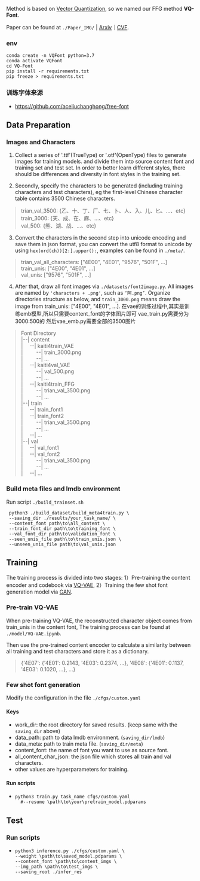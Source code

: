 Method is based on [Vector Quantization](https://arxiv.org/abs/1711.00937), so we named our FFG method **VQ-Font**.

Paper can be found
at ```./Paper_IMG/``` | [Arxiv](https://arxiv.org/abs/2309.00827)｜[CVF](https://openaccess.thecvf.com/content/ICCV2023/papers/Pan_Few_Shot_Font_Generation_Via_Transferring_Similarity_Guided_Global_Style_ICCV_2023_paper.pdf).

### env

```shell
conda create -n VQFont python=3.7
conda activate VQFont
cd VQ-Font
pip install -r requirements.txt
pip freeze > requirements.txt
```

### 训练字体来源

- https://github.com/aceliuchanghong/free-font

## Data Preparation

### Images and Characters

1) Collect a series of '.ttf'(TrueType) or '.otf'(OpenType) files to generate images for training models. and divide
   them into source content font and training set and test set. In order to better learn different styles, there should
   be differences and diversity in font styles in the training set.

2) Secondly, specify the characters to be generated (including training characters and test characters), eg the
   first-level Chinese character table contains 3500 Chinese characters.

> trian_val_3500: {乙、十、丁、厂、七、卜、人、入、儿、匕、...、etc}  
> train_3000: {天、成、在、麻、...、etc}  
> val_500: {熊、湖、战、...、etc}

3) Convert the characters in the second step into unicode encoding and save them in json format, you can convert the
   utf8 format to unicode by using ```hex(ord(ch))[2:].upper():```, examples can be found in ```./meta/```.

> trian_val_all_characters: ["4E00", "4E01", "9576", "501F", ...]  
> train_unis: ["4E00", "4E01", ...]  
> val_unis: ["9576", "501F", ...]

4) After that, draw all font images via ```./datasets/font2image.py```. All images are named
   by ```'characters + .png'```, such as ```‘阿.png’```.
   Organize directories structure as below, and ```train_3000.png``` means draw the image from
   train_unis: ["4E00", "4E01", ...].
   在vae的训练过程中,其实是训练emb模型,所以只需要content_font的字体图片即可
   vae_train.py需要分为3000:500的
   然后vae_emb.py需要全部的3500图片

> Font Directory  
> |--| content  
> |&#8195; --| kaiti4train_VAE  
> |&#8195; &#8195; --| train_3000.png  
> |&#8195; &#8195; --| ...  
> |&#8195; --| kaiti4val_VAE  
> |&#8195; &#8195; --| val_500.png  
> |&#8195; &#8195; --| ...  
> |&#8195; --| kaiti4train_FFG  
> |&#8195; &#8195; --| trian_val_3500.png  
> |&#8195; &#8195; --| ...  
> |--| train  
> |&#8195; --| train_font1  
> |&#8195; --| train_font2  
> |&#8195; &#8195; --| trian_val_3500.png   
> |&#8195; &#8195; --| ...  
> |&#8195; --| ...  
> |--| val  
> |&#8195; --| val_font1  
> |&#8195; --| val_font2  
> |&#8195; &#8195; --| trian_val_3500.png    
> |&#8195; &#8195; --| ...  
> |&#8195; --| ...

### Build meta files and lmdb environment

Run script ```./build_trainset.sh```

 ```
  python3 ./build_dataset/build_meta4train.py \
  --saving_dir ./results/your_task_name/ \
  --content_font path\to\all_content \
  --train_font_dir path\to\training_font \
  --val_font_dir path\to\validation_font \
  --seen_unis_file path\to\train_unis.json \
  --unseen_unis_file path\to\val_unis.json 
  ```

## Training

The training process is divided into two stages: 1）Pre-training the content encoder and codebook
via [VQ-VAE](https://arxiv.org/abs/1711.00937), 2）Training the few shot font generation model
via [GAN](https://dl.acm.org/doi/abs/10.1145/3422622).

### Pre-train VQ-VAE

When pre-training VQ-VAE, the reconstructed character object comes from train_unis in the content font, The training
process can be found at ```./model/VQ-VAE.ipynb```.

Then use the pre-trained content encoder to calculate a similarity between all training and test characters and store it
as a dictionary.
> {'4E07': {'4E01': 0.2143, '4E03': 0.2374, ...}, '4E08': {'4E01': 0.1137, '4E03': 0.1020, ...}, ...}

### Few shot font generation

Modify the configuration in the file ```./cfgs/custom.yaml```

#### Keys

* work_dir: the root directory for saved results. (keep same with the `saving_dir` above)
* data_path: path to data lmdb environment. (`saving_dir/lmdb`)
* data_meta: path to train meta file. (`saving_dir/meta`)
* content_font: the name of font you want to use as source font.
* all_content_char_json: the json file which stores all train and val characters.
* other values are hyperparameters for training.

#### Run scripts

* ```
  python3 train.py task_name cfgs/custom.yaml
    #--resume \path\to\your\pretrain_model.pdparams
  ```

## Test

### Run scripts

* ```
  python3 inference.py ./cfgs/custom.yaml \
  --weight \path\to\saved_model.pdparams \
  --content_font \path\to\content_imgs \
  --img_path \path\to\test_imgs \
  --saving_root ./infer_res
  ```
